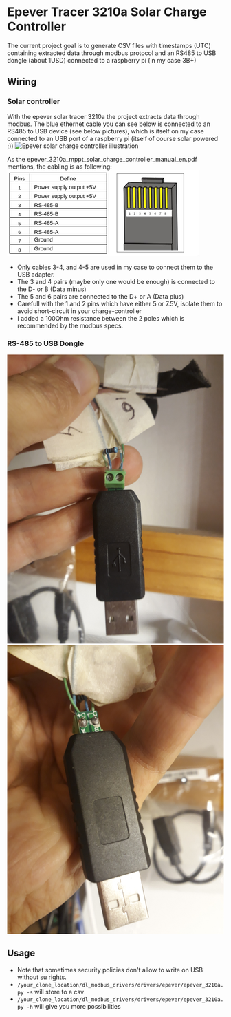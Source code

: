 # Epever Tracer 3210a Solar Charge Controller

The current project goal is to generate CSV files with timestamps (UTC) containing extracted data through modbus protocol and an RS485 to USB dongle (about 1USD) connected to a raspberry pi (in my case 3B+)

## Wiring

### Solar controller
With the epever solar tracer 3210a the project extracts data through modbus. The blue ethernet cable you can see below is connected to an RS485 to USB device (see below pictures), which is itself on my case connected to an USB port of a raspberry pi (itself of course solar powered ;))
![Epever solar charge controller illustration](img/20210329_180437_epever_tracer_3210a.jpg)

As the epever_3210a_mppt_solar_charge_controller_manual_en.pdf mentions, the cabling is as following:
![Documentation wiring for ethernet](img/epever_tracer_3210a_wiring.png)
+ Only cables 3-4, and 4-5 are used in my case to connect them to the USB adapter. 
+ The 3 and 4 pairs (maybe only one would be enough) is connected to the D- or B (Data minus)
+ The 5 and 6 pairs are connected to the D+ or A (Data plus)
+ Carefull with the 1 and 2 pins which have either 5 or 7.5V, isolate them to avoid short-circuit in your charge-controller
+ I added a 100Ohm resistance between the 2 poles which is recommended by the modbus specs.

### RS-485 to USB Dongle

![USB Dongle 1](img/20210329_180347_rs485-to-usb.jpg)
![USB Dongle 2](img/20210329_180401_rs485-to-usb.jpg)

## Usage
+ Note that sometimes security policies don't allow to write on USB without su rights. 
+ `/your_clone_location/dl_modbus_drivers/drivers/epever/epever_3210a.py -s` will store to a csv
+ `/your_clone_location/dl_modbus_drivers/drivers/epever/epever_3210a.py -h` will give you more possibilities

